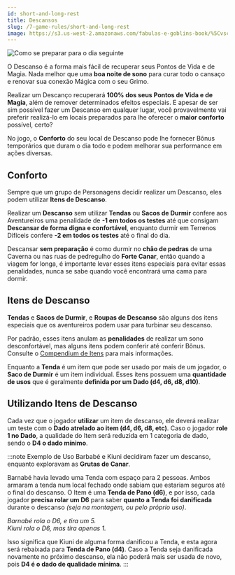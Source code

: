 ```yaml
---
id: short-and-long-rest
title: Descansos
slug: /7-game-rules/short-and-long-rest
image: https://s3.us-west-2.amazonaws.com/fabulas-e-goblins-book/%5Cvscode%5C368a55b4-e2f3-4492-87e2-7809846cb0e5.jpg
---
```


![Como se preparar para o dia seguinte](https://s3.us-west-2.amazonaws.com/fabulas-e-goblins-book/%5Cvscode%5C368a55b4-e2f3-4492-87e2-7809846cb0e5.jpg)

O Descanso é a forma mais fácil de recuperar seus Pontos de Vida e de Magia. Nada melhor que uma **boa noite de sono** para curar todo o cansaço e renovar sua conexão Mágica com o seu Grimo.

Realizar um Descanço recuperará **100% dos seus Pontos de Vida e de Magia**, além de remover determinados efeitos especiais.
E apesar de ser sim possível fazer um Descanso em qualquer lugar, você provavelmente vai preferir realizá-lo em locais preparados para lhe oferecer o **maior conforto** possível, certo?

No jogo, o **Conforto** do seu local de Descanso pode lhe fornecer Bônus temporários que duram o dia todo e podem melhorar sua performance em ações diversas.

## Conforto

Sempre que um grupo de Personagens decidir realizar um Descanso, eles podem utilizar **Itens de Descanso**.

Realizar um **Descanso** sem utilizar **Tendas** ou **Sacos de Durmir** confere aos Aventureiros uma penalidade de **-1 em todos os testes** até que consigam **Descansar de forma digna e confortável**, enquanto durmir em Terrenos Difíceis confere **-2 em todos os testes** até o final do dia.

Descansar **sem preparação** é como durmir no **chão de pedras** de uma Caverna ou nas ruas de pedregulho do **Forte Canar**, então quando a viagem for longa, é importante levar esses itens especiais para evitar essas penalidades, nunca se sabe quando você encontrará uma cama para dormir.

## Itens de Descanso

**Tendas** e **Sacos de Durmir**, e **Roupas de Descanso** são alguns dos itens especiais que os aventureiros podem usar para turbinar seu descanso.

Por padrão, esses itens anulam as **penalidades** de realizar um sono desconfortável, mas alguns itens podem conferir até conferir Bônus. Consulte o [Compendium de Itens](/database/items) para mais informações.

Enquanto a **Tenda** é um item que pode ser usado por mais de um jogador, o **Saco de Durmir** é um item individual. Esses itens possuem uma **quantidade de usos** que é geralmente **definida por um Dado (d4, d6, d8, d10)**.

## Utilizando Itens de Descanso

Cada vez que o jogador **utilizar** um item de descanso, ele deverá realizar um teste com o **Dado atrelado ao item (d4, d6, d8, etc)**. Caso o jogador **role 1 no Dado**, a qualidade do Item será reduzida em 1 categoria de dado, sendo o **D4 o dado mínimo**.

:::note Exemplo de Uso
Barbabé e Kiuni decidiram fazer um descanso, enquanto exploravam as **Grutas de Canar**.

Barnabé havia levado uma Tenda com espaço para 2 pessoas. Ambos armaram a tenda num local fechado onde sabiam que estariam seguros até o final do descanso.
O Item é uma **Tenda de Pano (d6)**, e por isso, cada jogador **precisa rolar um D6** para saber **quanto a Tenda foi danificada** durante o descanso *(seja na montagem, ou pelo próprio uso)*.

*Barnabé rola o D6, e tira um 5.*<br/>
*Kiuni rola o D6, mas tira apenas 1.*

Isso significa que Kiuni de alguma forma danificou a Tenda, e esta agora será rebaixada para **Tenda de Pano (d4)**. Caso a Tenda seja danificada novamente no próximo descanso, ela não poderá mais ser usada de novo, pois **D4 é o dado de qualidade mínima**.
:::


